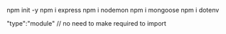 npm init -y
npm i express
npm i nodemon
npm i mongoose
npm i dotenv

"type":"module" // no need to make required to import